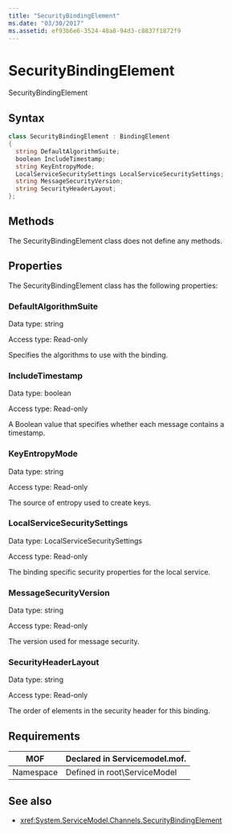 ```yaml
---
title: "SecurityBindingElement"
ms.date: "03/30/2017"
ms.assetid: ef93b6e6-3524-48a8-94d3-c8837f1872f9
---
```

# SecurityBindingElement
SecurityBindingElement  
  
## Syntax  
  
```csharp
class SecurityBindingElement : BindingElement  
{  
  string DefaultAlgorithmSuite;  
  boolean IncludeTimestamp;  
  string KeyEntropyMode;  
  LocalServiceSecuritySettings LocalServiceSecuritySettings;  
  string MessageSecurityVersion;  
  string SecurityHeaderLayout;  
};  
```  
  
## Methods  
 The SecurityBindingElement class does not define any methods.  
  
## Properties  
 The SecurityBindingElement class has the following properties:  
  
### DefaultAlgorithmSuite  
 Data type: string  
  
 Access type: Read-only  
  
 Specifies the algorithms to use with the binding.  
  
### IncludeTimestamp  
 Data type: boolean  
  
 Access type: Read-only  
  
 A Boolean value that specifies whether each message contains a timestamp.  
  
### KeyEntropyMode  
 Data type: string  
  
 Access type: Read-only  
  
 The source of entropy used to create keys.  
  
### LocalServiceSecuritySettings  
 Data type: LocalServiceSecuritySettings  
  
 Access type: Read-only  
  
 The binding specific security properties for the local service.  
  
### MessageSecurityVersion  
 Data type: string  
  
 Access type: Read-only  
  
 The version used for message security.  
  
### SecurityHeaderLayout  
 Data type: string  
  
 Access type: Read-only  
  
 The order of elements in the security header for this binding.  
  
## Requirements  
  
|MOF|Declared in Servicemodel.mof.|  
|---------|-----------------------------------|  
|Namespace|Defined in root\ServiceModel|  
  
## See also

- <xref:System.ServiceModel.Channels.SecurityBindingElement>
